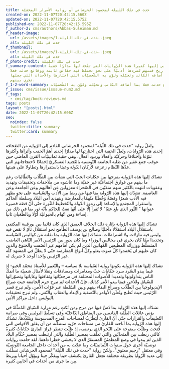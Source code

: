 ```yaml
---
title: حدث في تلك الليلة لمحمود الحرشاني أو رواية الأسرار المخفيّة
created-on: 2022-11-07T20:42:15.560Z
updated-on: 2022-11-07T20:42:15.575Z
published-on: 2022-11-07T20:42:15.595Z
f_author-2: cms/authors/Abbas-Suleiman.md
f_header-image:
  url: /assets/images/حدث-في-تلك-الليلة-1-.jpeg
  alt: حدث في تلك الليلة
f_thumbnail:
  url: /assets/images/حدث-في-تلك-الليلة-1-.jpeg
  alt: حدث في تلك الليلة
f_photo-credit: حدث في تلك الليلة
f_summary-content: تشدّني إليها كثيرا هذه الرّوايات التي تتّخذ لها مدارًا حقبةً
  من التّاريخ فتنهض لسردها أدبيّا على نحو تختلط فيه حقائق ثابتة ووقائع حدثت فعلا
  بما أضافه الكاتب وتخيّله ولوّن به الشّخصيّات التي اختارها والأحداث التي جعلها
  تجري بينهم.
f_1-2-word-summary: وقائع حدثت فعلا بما أضافه الكاتب وتخيّله ولوّن به الشّخصيّات
f_issue: cms/issue/isssue-num2.md
f_tags:
  - cms/tag/book-reviews.md
tags: posts
layout: "[posts].html"
date: 2022-11-07T20:42:15.606Z
seo:
  noindex: false
  twitter:title: summary
  twitter:card: summary
---
```

 ولعلّ رواية "حدث في تلك اللّيلة" لمحمود الحرشاني القادم إلى الرّواية من الصّحافة إحدى هذه الرّوايات، ولعلّ الحقبة التي اختارتها لها مدارًا إحدى أهمّ الحقب وأثراها وأكثرها تنوّعا واختلافا وحركيّة وأفعالا وردود أفعال، وهي حقبة ثمانينيّات القرن الماضي حين عوقب جمع غفير من طلبة الجامعة التّونسية بالتّجنيد العسكريّ إخمادًا لاحتجاجاتهم التي عدّها النّظام زعزعة لأركان الدّولة وعبثا باستقرارها وتطاولا على هيبتها. 

تشدّك إليها هذه الرّواية بمزجها بين حكايات الحبّ التي نشأت بين الطّلّاب والطّالبات رغم ما بينهم من فوارق اجتماعيّة غير خفيّة وما عاشوه من ملاحقات وتحقيقات وتهديد وعقوبات انتهت بالكثير منهم منفيّين في الصّحراء معزولين عن أهاليهم وعن الجامعة وعن العاصمة. تشدّك إليها هذه الرّواية بما فيها من ربط بين الأدب والسّياسة على نحوٍ يظهر فيه الأدب شعرًا وقصّةً وَخُطَبًا متّهمًا بالمعارضة وبتهديد أمن البلاد وسلطة الحاكم واستقرار المجتمع والإساءة إلى رموز الدّولة والتّخطيط للثّورة حتّى أنّ قصّة قصيرة عنوانها " الثّور الذي بلغ عتيّا" لا تُقرأ إلّا على أنّها نعتٌ للحاكم بأنّه ثور بما في ذلك من إساءة ومن اتّهام بالحيوانيّة أوّلا وبالطّغيان ثانيا. 

تشدّك إليها هذه الرّواية بإثارة ذلك الخلاف العميق الذي كان قائما بين بورقيبة المكتفي باستقلال البلاد استقلالا داخليّا وصالح بن يوسف الطّامح نحو استقلال تامّ لا نقص فيه  وليس فيه تنازلات ولا اشتراطات. تشدّك إليها هذه الرّواية بما نقلته من كواليس السّياسة وتحديدا ممّا كان يجري في مجالس الوزراء وما كان يدور بين الرّئيس الآمر النّاهي الغاضب المتسلّط ووزرائه المطيعين المُهانين الذين لم يكن أمامهم غير الصّمت والخنوع والذين كان عليهم ان يُخمدوا كلّ صوت يعلو وكلّ أنواع المعارضة حتّى لا يظلّ في المشهد كلّه غير الرّئيس واحدا أوحد لا شريك له. 

تشدّك إليها هذه الرّواية بكونها رواية السّياسة بلا سياسة – والتّعبير للأستاذ محمّد الخبو-  إذ فيما يبدو السّرد سرد حكايات حبّ ومغامرات ومصادفات ونقلا لأمثال شعبيّة ما انفكّ الناس يتداولونها وتعديدا للأصوات المختلفة في مرجعيّاتها وثقافتها وغاياتها وتصوّراتها للسّياق وللآخر، فيما يبدو الأمر كذلك، فإنّ الأحداث لم تبرح حرم الجامعة حيث صراع الإيديولوجيا بين الطّلّاب وصراع البقاء بينهم وبين السّلطة عبر قوّات الأمن، ولم تبرح قصر الرّئيس حيث تُطبخ وتُعلَن الأوامر بالتّصفية والإبعاد والعقاب والنّفي، ولم تبرح تحقيقات البوليس داخل مراكز الأمن. 

تشدّك إليها هذه الرّواية بما دُسَّ  فيها من مرح ومن نُكتٍ رغم مرارة السّياق المُمثَّلةً في بؤس عائلات الطّلبة القادمين من المناطق الدّاخليّة وفي تسلّط البوليس وفي صرامة التّعليمات والقرارات حتّى أنّ القارئ لَيَطْرَبُ لمساحات المرح المدسوسة ويتلذّذها. تشدّك إليها هذه الرّواية بما أتاحته للقارئ من مساحات حرّية ستمكّنه من أن يغلق الأقواس التي فُتحت وظلّت مفتوحة على النّحو الذي يرتضيه، إذ ظلّت تنتظر قرارَ القارئ حكاياتٌ كثيرةٌ كالتي ربطت بين المتحابّين والتي تعلّقت بمصير الطّلبة والتي ارتبطت بمصير حُكّام البلاد الذين لم يبدوا في وضع المطمئنّ المستقرّ الذي لا يخشى خطرا داهما. لقد حامت روايات تونسيّة أخرى حول سنوات الثّمانينيّات وما عجّت به من أحداث داخل الجامعة التّونسيّة وفي معتقل "رجيم معتوق"، ولكنّ رواية "حدث في تلك اللّيلة" لمحمود الحرشاني تسلّلت إلى عديد الزّوايا  بطريقة مختلفة تجعل القارئ يكتشف حينا ويفكّر حينا ويؤوّل أحيانا ويربط بين ما جرى من أحداث في أحايين كثيرة.